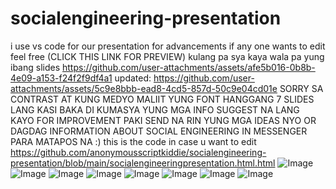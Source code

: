 # socialengineering-presentation
 i use vs code for our presentation for advancements if any one wants to edit feel free  (CLICK THIS LINK FOR PREVIEW) kulang pa sya kaya wala pa yung ibang slides
https://github.com/user-attachments/assets/afe5b016-0b8b-4e09-a153-f24f2f9df4a1 updated: https://github.com/user-attachments/assets/5c9e8bbb-ead8-4cd5-857d-50c9e04cd01e 
SORRY SA CONTRAST AT KUNG MEDYO MALIIT YUNG FONT HANGGANG 7 SLIDES LANG KASI BAKA DI KUMASYA YUNG MGA INFO
SUGGEST NA LANG KAYO FOR IMPROVEMENT
PAKI SEND NA RIN YUNG MGA IDEAS NYO OR DAGDAG INFORMATION ABOUT SOCIAL ENGINEERING IN MESSENGER PARA MATAPOS NA :)
this is the code in case u want to edit
https://github.com/anonymousscriptkiddie/socialengineering-presentation/blob/main/socialengineeringpresentation.html.html
![Image](https://github.com/user-attachments/assets/9f04bc56-f30c-4343-ae75-865f29f5bdaa)
![Image](https://github.com/user-attachments/assets/38d3aa2a-cbf1-406d-a23c-a6d7bec43079)
![Image](https://github.com/user-attachments/assets/a57d211f-2ee7-4fb2-9fdc-47ccdd47e74a)
![Image](https://github.com/user-attachments/assets/26d6c390-b7ff-4c91-9391-ad861f79c863)
![Image](https://github.com/user-attachments/assets/9e60db8d-cbac-48da-b435-60fa76be6ca1)
![Image](https://github.com/user-attachments/assets/06e9db93-9e0f-4f9a-84c7-bc0f6bf6fa9d)
![Image](https://github.com/user-attachments/assets/9f04bc56-f30c-4343-ae75-865f29f5bdaa)
![Image](https://github.com/user-attachments/assets/b961732a-19ed-49cb-a13b-f5c101d19be1)
